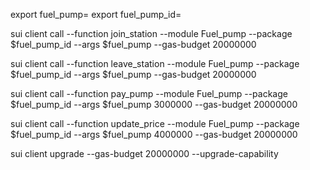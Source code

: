 export fuel_pump=
export fuel_pump_id=


sui client call --function join_station --module Fuel_pump --package $fuel_pump_id --args $fuel_pump --gas-budget 20000000


sui client call --function leave_station --module Fuel_pump --package $fuel_pump_id --args $fuel_pump --gas-budget 20000000


sui client call --function pay_pump --module Fuel_pump --package $fuel_pump_id --args $fuel_pump <coin> 3000000 --gas-budget 20000000


sui client call --function update_price --module Fuel_pump --package $fuel_pump_id --args $fuel_pump 4000000 --gas-budget 20000000



sui client upgrade --gas-budget 20000000 --upgrade-capability <upgrade-cap>
